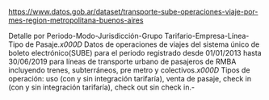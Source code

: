 https://www.datos.gob.ar/dataset/transporte-sube-operaciones-viaje-por-mes-region-metropolitana-buenos-aires

Detalle por Periodo-Modo-Jurisdicción-Grupo Tarifario-Empresa-Línea-Tipo de Pasaje._x000D_ Datos de operaciones de viajes del sistema único de boleto electrónico(SUBE) para el periodo registrado desde 01/01/2013 hasta 30/06/2019 para líneas de transporte urbano de pasajeros de RMBA incluyendo trenes, subterráneos, pre metro y colectivos._x000D_ Tipos de operación: uso (con y sin integración tarifaría), venta de pasaje, check in (con y sin integración tarifaría), check out sin check in.-
